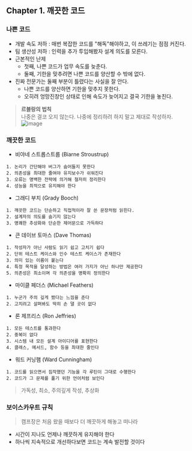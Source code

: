## Chapter 1. 깨끗한 코드

### 나쁜 코드

- 개발 속도 저하 : 매번 복잡한 코드를 "해독"해야하고, 이 쓰레기는 점점 커진다.
- 팀 생산성 저하 : 인력을 추가 투입해봤자 설계 의도를 모른다.
- 근본적인 난제
  - 첫째, 나쁜 코드가 업무 속도를 늦춘다.
  - 둘째, 기한을 맞추려면 나쁜 코드를 양산할 수 밖에 없다.
- 진짜 전문가는 둘째 부분이 틀렸다는 사실을 잘 안다.
  - 나쁜 코드를 양산하면 기한을 맞추지 못한다.
  - 오히려 엉망진창인 상태로 인해 속도가 늦어지고 결국 기한을 놓친다.

> <b>르블랑의 법칙</b><br>
> 나중은 결코 오지 않는다. 나중에 정리하려 하지 말고 제대로 작성하자.<br>
![image](https://github.com/rachel5004/study/assets/75432228/cc015e85-4dad-485b-b6f0-55a37513330f)



### 깨끗한 코드

- 비야네 스트롭스트룹 (Biarne Stroustrup)
```
1. 논리가 간단해야 버그가 숨어들지 못한다
2. 의존성을 최대한 줄여야 유지보수가 쉬워진다
3. 오류는 명백한 전략에 의거해 철저히 정리한다
4. 성능을 최적으로 유지해야 한다
```
- 그래디 부치 (Grady Booch)
```
1. 깨끗한 코드는 단순하고 직접적이라 잘 쓴 문장처럼 읽힌다.
2. 설계자의 의도를 숨기지 않는다
3. 명쾌한 추상화와 단순한 제어문으로 가득하다
```
- 큰 데이브 토마스 (Dave Thomas)
```
1. 작성자가 아닌 사람도 읽기 쉽고 고치기 쉽다
2. 단위 테스트 케이스와 인수 테스트 케이스가 존재한다
3. 의미 있는 이름이 붙는다
4. 특정 목적을 달성하는 방법은 여러 가지가 아닌 하나만 제공한다
5. 의존성은 최소이며 각 의존성을 명확히 정의한다
```
- 마이클 페더스 (Michael Feathers)
```
1. 누군가 주의 깊게 짰다는 느낌을 준다
2. 고치려고 살펴봐도 딱히 손 댈 곳이 없다
```
- 론 제프리스 (Ron Jeffries)
```
1. 모든 테스트를 통과한다
2. 중복이 없다
3. 시스템 내 모든 설계 아이디어를 표현한다
4. 클래스, 메서드, 함수 등을 최대한 줄인다
```
- 워드 커닝햄 (Ward Cunningham)
```
1. 코드를 읽으면서 짐작했던 기능을 각 루틴이 그대로 수행한다
2. 코드가 그 문제를 풀기 위한 언어처럼 보인다
```

> 가독성, 최소, 주의깊게 작성, 추상화

### 보이스카우트 규칙

> 캠프장은 처음 왔을 때보다 더 깨끗하게 해놓고 떠나라

- 시간이 지나도 언제나 깨끗하게 유지해야 한다
- 하나씩 지속적으로 개선하다보면 코드는 계속 발전할 것이다
